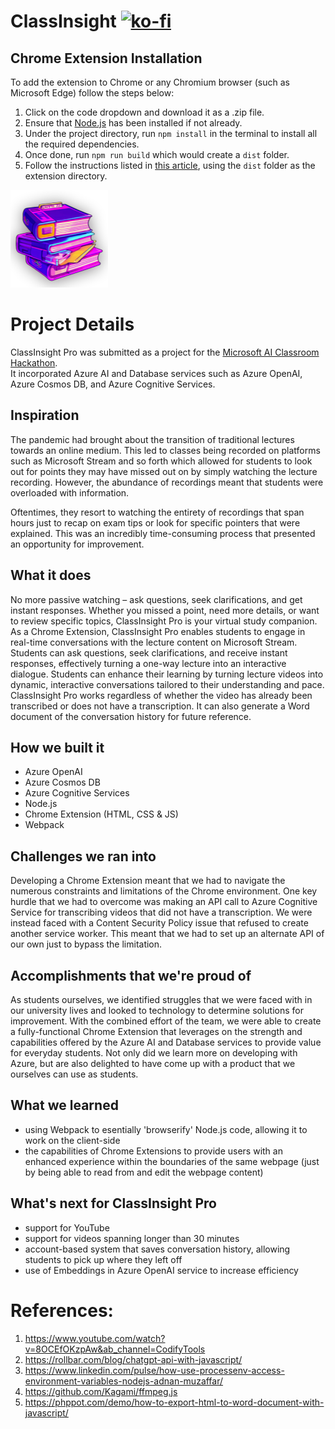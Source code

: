 # ClassInsight [![ko-fi](https://ko-fi.com/img/githubbutton_sm.svg)](https://ko-fi.com/U7U86VME5)
## Chrome Extension Installation
To add the extension to Chrome or any Chromium browser (such as Microsoft Edge) follow the steps below:
1. Click on the code dropdown and download it as a .zip file.
2. Ensure that [Node.js](https://nodejs.org/en/download/) has been installed if not already.
3. Under the project directory, run `npm install` in the terminal to install all the required dependencies.
4. Once done, run `npm run build` which would create a `dist` folder.
5. Follow the instructions listed in [this article](https://webkul.com/blog/how-to-install-the-unpacked-extension-in-chrome/), using the `dist` folder as the extension directory.

![ClassInsight Icon](https://github.com/Diskordlit/ClassInsight/blob/main/images/AI%20Classroom%20Hackathon.png)

# Project Details
ClassInsight Pro was submitted as a project for the [Microsoft AI Classroom Hackathon](https://microsoftaiclassroom.devpost.com/). <br>
It incorporated Azure AI and Database services such as Azure OpenAI, Azure Cosmos DB, and Azure Cognitive Services.

## Inspiration
The pandemic had brought about the transition of traditional lectures towards an online medium. This led to classes being recorded on platforms such as Microsoft Stream and so forth which allowed for students to look out for points they may have missed out on by simply watching the lecture recording. However, the abundance of recordings meant that students were overloaded with information. 

Oftentimes, they resort to watching the entirety of recordings that span hours just to recap on exam tips or look for specific pointers that were explained. This was an incredibly time-consuming process that presented an opportunity for improvement.

## What it does
No more passive watching – ask questions, seek clarifications, and get instant responses. Whether you missed a point, need more details, or want to review specific topics, ClassInsight Pro is your virtual study companion. As a Chrome Extension, ClassInsight Pro enables students to engage in real-time conversations with the lecture content on Microsoft Stream. Students can ask questions, seek clarifications, and receive instant responses, effectively turning a one-way lecture into an interactive dialogue. Students can enhance their learning by turning lecture videos into dynamic, interactive conversations tailored to their understanding and pace. ClassInsight Pro works regardless of whether the video has already been transcribed or does not have a transcription. It can also generate a Word document of the conversation history for future reference.

## How we built it
- Azure OpenAI
- Azure Cosmos DB
- Azure Cognitive Services
- Node.js
- Chrome Extension (HTML, CSS & JS)
- Webpack

## Challenges we ran into
Developing a Chrome Extension meant that we had to navigate the numerous constraints and limitations of the Chrome environment. One key hurdle that we had to overcome was making an API call to Azure Cognitive Service for transcribing videos that did not have a transcription. We were instead faced with a Content Security Policy issue that refused to create another service worker. This meant that we had to set up an alternate API of our own just to bypass the limitation.

## Accomplishments that we're proud of
As students ourselves, we identified struggles that we were faced with in our university lives and looked to technology to determine solutions for improvement. With the combined effort of the team, we were able to create a fully-functional Chrome Extension that leverages on the strength and capabilities offered by the Azure AI and Database services to provide value for everyday students. Not only did we learn more on developing with Azure, but are also delighted to have come up with a product that we ourselves can use as students.

## What we learned
- using Webpack to esentially 'browserify' Node.js code, allowing it to work on the client-side
- the capabilities of Chrome Extensions to provide users with an enhanced experience within the boundaries of the same webpage (just by being able to read from and edit the webpage content)

## What's next for ClassInsight Pro
- support for YouTube
- support for videos spanning longer than 30 minutes
- account-based system that saves conversation history, allowing students to pick up where they left off
- use of Embeddings in Azure OpenAI service to increase efficiency

# References:
1. https://www.youtube.com/watch?v=8OCEfOKzpAw&ab_channel=CodifyTools
2. https://rollbar.com/blog/chatgpt-api-with-javascript/
3. https://www.linkedin.com/pulse/how-use-processenv-access-environment-variables-nodejs-adnan-muzaffar/
4. https://github.com/Kagami/ffmpeg.js
5. https://phppot.com/demo/how-to-export-html-to-word-document-with-javascript/
